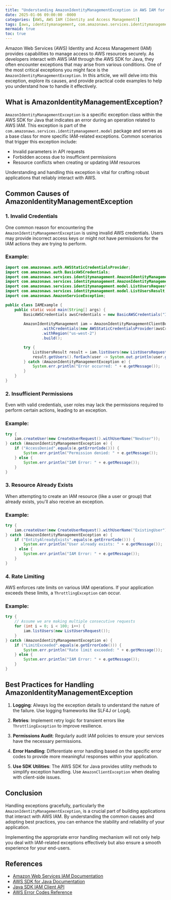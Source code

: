 ```yaml
---
title: "Understanding AmazonIdentityManagementException in AWS IAM for Developers"
date: 2025-01-06 09:00:00 -0000
categories: [AWS, AWS IAM (Identity and Access Management)]
tags: [aws, identitymanagement, com.amazonaws.services.identitymanagement.model]
mermaid: true
toc: true
---
```



Amazon Web Services (AWS) Identity and Access Management (IAM) provides capabilities to manage access to AWS resources securely. As developers interact with AWS IAM through the AWS SDK for Java, they often encounter exceptions that may arise from various conditions. One of the most critical exceptions you might face is the `AmazonIdentityManagementException`. In this article, we will delve into this exception, explore its causes, and provide practical code examples to help you understand how to handle it effectively.

## What is AmazonIdentityManagementException?

`AmazonIdentityManagementException` is a specific exception class within the AWS SDK for Java that indicates an error during an operation related to AWS IAM. This exception is part of the `com.amazonaws.services.identitymanagement.model` package and serves as a base class for more specific IAM-related exceptions. Common scenarios that trigger this exception include:

- Invalid parameters in API requests
- Forbidden access due to insufficient permissions
- Resource conflicts when creating or updating IAM resources

Understanding and handling this exception is vital for crafting robust applications that reliably interact with AWS.

## Common Causes of AmazonIdentityManagementException

### 1. Invalid Credentials

One common reason for encountering the `AmazonIdentityManagementException` is using invalid AWS credentials. Users may provide incorrect access keys or might not have permissions for the IAM actions they are trying to perform.

### Example:

```java
import com.amazonaws.auth.AWSStaticCredentialsProvider;
import com.amazonaws.auth.BasicAWSCredentials;
import com.amazonaws.services.identitymanagement.AmazonIdentityManagement;
import com.amazonaws.services.identitymanagement.AmazonIdentityManagementClientBuilder;
import com.amazonaws.services.identitymanagement.model.ListUsersRequest;
import com.amazonaws.services.identitymanagement.model.ListUsersResult;
import com.amazonaws.AmazonServiceException;

public class IAMExample {
    public static void main(String[] args) {
        BasicAWSCredentials awsCredentials = new BasicAWSCredentials("INVALID_ACCESS_KEY", "INVALID_SECRET_KEY");
        
        AmazonIdentityManagement iam = AmazonIdentityManagementClientBuilder.standard()
                .withCredentials(new AWSStaticCredentialsProvider(awsCredentials))
                .withRegion("us-west-2")
                .build();

        try {
            ListUsersResult result = iam.listUsers(new ListUsersRequest());
            result.getUsers().forEach(user -> System.out.println(user.getUserName()));
        } catch (AmazonIdentityManagementException e) {
            System.err.println("Error occurred: " + e.getMessage());
        }
    }
}
```

### 2. Insufficient Permissions

Even with valid credentials, user roles may lack the permissions required to perform certain actions, leading to an exception.

### Example:

```java
try {
    iam.createUser(new CreateUserRequest().withUserName("NewUser"));
} catch (AmazonIdentityManagementException e) {
    if ("AccessDenied".equals(e.getErrorCode())) {
        System.err.println("Permission denied: " + e.getMessage());
    } else {
        System.err.println("IAM Error: " + e.getMessage());
    }
}
```

### 3. Resource Already Exists

When attempting to create an IAM resource (like a user or group) that already exists, you'll also receive an exception.

### Example:

```java
try {
    iam.createUser(new CreateUserRequest().withUserName("ExistingUser"));
} catch (AmazonIdentityManagementException e) {
    if ("EntityAlreadyExists".equals(e.getErrorCode())) {
        System.err.println("User already exists: " + e.getMessage());
    } else {
        System.err.println("IAM Error: " + e.getMessage());
    }
}
```

### 4. Rate Limiting

AWS enforces rate limits on various IAM operations. If your application exceeds these limits, a `ThrottlingException` can occur.

### Example:

```java
try {
    // Assume we are making multiple consecutive requests
    for (int i = 0; i < 100; i++) {
        iam.listUsers(new ListUsersRequest());
    }
} catch (AmazonIdentityManagementException e) {
    if ("LimitExceeded".equals(e.getErrorCode())) {
        System.err.println("Rate limit exceeded: " + e.getMessage());
    } else {
        System.err.println("IAM Error: " + e.getMessage());
    }
}
```

## Best Practices for Handling AmazonIdentityManagementException

1. **Logging**: Always log the exception details to understand the nature of the failure. Use logging frameworks like SLF4J or Log4j.

2. **Retries**: Implement retry logic for transient errors like `ThrottlingException` to improve resilience.

3. **Permissions Audit**: Regularly audit IAM policies to ensure your services have the necessary permissions.

4. **Error Handling**: Differentiate error handling based on the specific error codes to provide more meaningful responses within your application.

5. **Use SDK Utilities**: The AWS SDK for Java provides utility methods to simplify exception handling. Use `AmazonClientException` when dealing with client-side issues.

## Conclusion

Handling exceptions gracefully, particularly the `AmazonIdentityManagementException`, is a crucial part of building applications that interact with AWS IAM. By understanding the common causes and adopting best practices, you can enhance the stability and reliability of your application.

Implementing the appropriate error handling mechanism will not only help you deal with IAM-related exceptions effectively but also ensure a smooth experience for your end-users.

## References

- [Amazon Web Services IAM Documentation](https://docs.aws.amazon.com/IAM/latest/UserGuide/introduction.html)
- [AWS SDK for Java Documentation](https://docs.aws.amazon.com/sdk-for-java/latest/developer-guide/home.html)
- [Java SDK IAM Client API](https://docs.aws.amazon.com/sdkforjava/v1/developer-guide/examples-iam.html)
- [AWS Error Codes Reference](https://docs.aws.amazon.com/AWSEC2/latest/APIReference/errors-overview.html)